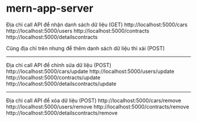 # mern-app-server
Địa chỉ call API để nhận danh sách dữ liệu (GET)
http://localhost:5000/cars
http://localhost:5000/users
http://localhost:5000/contracts
http://localhost:5000/detailscontracts

Cũng địa chỉ trên nhưng để thêm danh sách dữ liệu thì xài (POST)

--------------------------------------------------------------------
Địa chỉ call API để chỉnh sửa dữ liệu (POST)
http://localhost:5000/cars/update
http://localhost:5000/users/update
http://localhost:5000/contracts/update
http://localhost:5000/detailscontracts/update

---------------------------------------------------------------------
Địa chỉ call API để xóa dữ liệu (POST)
http://localhost:5000/cars/remove
http://localhost:5000/users/remove
http://localhost:5000/contracts/remove
http://localhost:5000/detailscontracts/remove


